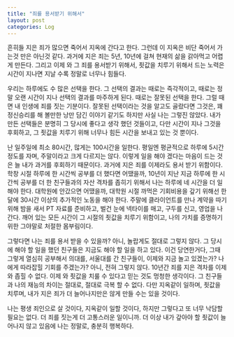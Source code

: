 ```yaml
---
title: "죄를 용서받기 위해서"
layout: post
categories: Log
---
```


흔히들 지은 죄가 많으면 죽어서 지옥에 간다고 한다. 그런데 이 지옥은 비단 죽어서 가는것 만은 아닌것 같다. 
과거에 지은 죄는 5년, 10년에 걸쳐 현재의 삶을 갉아먹고 어렵게 만든다. 
그리고 이제 와 그 죄를 용서받기 위해서, 죗값을 치루기 위해서 드는 노력은 시간이 지나면 지날 수록 정말로 너무나 힘들다.

우리는 하루에도 수 많은 선택을 한다. 그 선택의 결과는 때로는 즉각적이고, 때로는 정말 오랜 시간이 지나 선택의 결과를 마주하게 된다.
때로는 잘못된 선택을 한다. 그럴 때면 내 인생에 죄를 짓는 기분이다. 
잘못된 선택이라는 것을 알고도 골랐다면 그것은, 꽤 정신승리를 해 볼만한 낭만 담긴 이야기 같기도 하지만 사실 나는 그렇진 않았다.
내가 만든 선택들은 분명히 그 당시에 좋다고 생각 했던 것들이고, 다만 시간이 지나 그것을 후회하고, 그 죗값을 치루기 위해 너무나 힘든 시간을 보내고 있는 것 뿐이다. 

난 일주일에 최소 80시간, 많게는 100시간을 일한다. 평일엔 평균적으로 하루에 5시간 정도를 자며, 주말이라고 크게 다르지는 않다.
이렇게 일을 해야 겠다는 마음이 드는 것은 늘 내가 과거를 후회하기 때문이다. 과거에 지은 죄를 이제라도 용서 받기 위함이다.
학창 시절 하루에 한 시간씩 공부를 더 했다면 어땠을까, 
10년이 지난 지금 하루에 한 시간씩 공부를 더 한 친구들과의 자산 격차를 좁히기 위해서 나는 하루에 네 시간을 더 일해야 한다.
대학원에 안갔으면 어땠을까, 대학원 시절 까먹은 기회비용을 갚기 위해선 한 달에 30시간 이상의 추가적인 노동을 해야 한다.
주말에 클라이언트를 만나 계약을 따기 위해 밤을 새서 PT 자료를 준비하고, 벌건 눈에 넥타이를 매고, 구두를 신고, 영업을 나간다.
깨어 있는 모든 시간이 그 시절의 죗값을 치루기 위함이고, 나의 가치를 증명하기 위한 그야말로 처절한 몸부림이다. 

그렇다면 나는 죄를 용서 받을 수 있을까? 아니, 놀랍게도 절대로 그렇지 않다. 
그 당시에 해야 할 일을 했던 친구들은 지금도 해야 할 일을 하고 있다. 
이건 당연한거다, 그때 그렇게 열심히 공부해서 의대를, 서울대를 간 친구들이, 이제와 지금 놀고 있겠는가? 나에게 따라잡힐 기회를 주겠는가? 아니, 전혀 그렇지 않다.
10년간 죄를 지은 격차를 이제와 좁힐 수 없다. 이제 와 죗값을 치룰 수 있다고 믿는 것도 멍청한 생각이다. 
그 친구들과 나의 재능의 차이는 절대로, 절대로 극복 할 수 없다. 다만 지옥같이 일하며, 죗값을 치루며, 내가 지은 죄가 더 늘어나지만은 않게 만들 수는 있을 것이다. 

나는 평생 죄인으로 살 것이다, 지옥같이 일할 것이다, 하지만 그렇다고 또 너무 낙담할 필요는 없다. 
더 죄를 짓는게 더 고통스러운 일이니까. 더 이상 내가 갚아야 할 죗값이 늘어나지 않고 있음에 나는 정말로, 충분히 행복하다.
